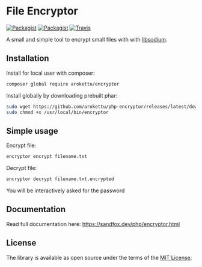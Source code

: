 # File Encryptor

[![Packagist](https://img.shields.io/packagist/v/arokettu/encryptor.svg)](https://packagist.org/packages/arokettu/encryptor)
[![Packagist](https://img.shields.io/packagist/l/arokettu/encryptor.svg)](https://opensource.org/licenses/MIT)
[![Travis](https://img.shields.io/travis/arokettu/php-encryptor.svg)](https://travis-ci.org/arokettu/php-encryptor)

A small and simple tool to encrypt small files with with [libsodium].

## Installation

Install for local user with composer:

```sh
composer global require arokettu/encryptor
```

Install globally by downloading prebuilt phar:

```sh
sudo wget https://github.com/arokettu/php-encryptor/releases/latest/download/encryptor.phar -O /usr/local/bin/encryptor
sudo chmod +x /usr/local/bin/encryptor
```

## Simple usage

Encrypt file:

```sh
encryptor encrypt filename.txt
```

Decrypt file:

```sh
encryptor decrypt filename.txt.encrypted
```

You will be interactively asked for the password

## Documentation

Read full documentation here: <https://sandfox.dev/php/encryptor.html>

## License

The library is available as open source under the terms of the [MIT License].

[libsodium]: https://libsodium.gitbook.io/
[MIT License]:  https://opensource.org/licenses/MIT
